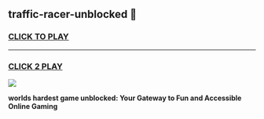 
## traffic-racer-unblocked 👋
<h3>
<a href="https://premium.freeplayer.one?title=traffic-racer-unblocked&ref=14F">CLICK TO PLAY</a></h3>
<hr>

<h3>
<a href="https://premium.freeplayer.one?title=traffic-racer-unblocked&ref=14F">CLICK 2 PLAY</a>
  
</h3>

<a href="https://premium.freeplayer.one?title=traffic-racer-unblocked&ref=12F/"><img src="https://clearcache.store/games.png"></a>


**worlds hardest game unblocked: Your Gateway to Fun and Accessible Online Gaming**
